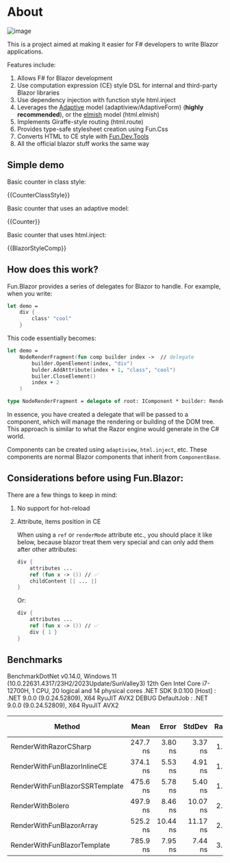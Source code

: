 # About

![image](../assets/fun-blazor%3D.png)

This is a project aimed at making it easier for F# developers to write Blazor applications.

Features include:

1. Allows F# for Blazor development
2. Use computation expression (CE) style DSL for internal and third-party Blazor libraries
3. Use dependency injection with function style html.inject
4. Leverages the [Adaptive](https://github.com/fsprojects/FSharp.Data.Adaptive) model (adaptiview/AdaptiveForm) (**highly recommended**), or the [elmish](https://github.com/elmish/elmish) model (html.elmish)
5. Implements Giraffe-style routing (html.route)
6. Provides type-safe stylesheet creation using Fun.Css
7. Converts HTML to CE style with [Fun.Dev.Tools](https://slaveoftime.github.io/Fun.DevTools.Docs)
8. All the official blazor stuff works the same way


## Simple demo

Basic counter in class style:

{{CounterClassStyle}}

Basic counter that uses an adaptive model:

{{Counter}}

Basic counter that uses html.inject:

{{BlazorStyleComp}}

## How does this work?

Fun.Blazor provides a series of delegates for Blazor to handle. For example, when you write:

```fsharp
let demo =
    div {
        class' "cool"
    }
```

This code essentially becomes:

```fsharp
let demo =
    NodeRenderFragment(fun comp builder index ->  // delegate
        builder.OpenElement(index, "div")
        bulder.AddAttribute(index + 1, "class", "cool")
        builer.CloseElement()
        index + 2
    )

type NodeRenderFragment = delegate of root: IComponent * builder: RenderTreeBuilder * sequence: int -> int
```

In essence, you have created a delegate that will be passed to a component, which will manage the rendering or building of the DOM tree. This approach is similar to what the Razor engine would generate in the C# world.

Components can be created using `adaptiview`, `html.inject`, etc. These components are normal Blazor components that inherit from `ComponentBase`.

## Considerations before using Fun.Blazor:

There are a few things to keep in mind:

1. No support for hot-reload

2. Attribute, items position in CE

    When using a `ref` or `renderMode` attribute etc., you should place it like below, because blazor treat them very special and can only add them after other attributes:

    ```fsharp
    div {
        attributes ...
        ref (fun x -> ()) // ✅
        childContent [| ... |]
    }
    ```

    Or:

    ```fsharp
    div {
        attributes ...
        ref (fun x -> ()) // ✅
        div { 1 }
    }
    ```


## Benchmarks

BenchmarkDotNet v0.14.0, Windows 11 (10.0.22631.4317/23H2/2023Update/SunValley3)
12th Gen Intel Core i7-12700H, 1 CPU, 20 logical and 14 physical cores
.NET SDK 9.0.100
  [Host]     : .NET 9.0.0 (9.0.24.52809), X64 RyuJIT AVX2 DEBUG
  DefaultJob : .NET 9.0.0 (9.0.24.52809), X64 RyuJIT AVX2

| Method                         | Mean     | Error    | StdDev   | Ratio | RatioSD | Gen0   | Allocated | Alloc Ratio |
|------------------------------- |---------:|---------:|---------:|------:|--------:|-------:|----------:|------------:|
| RenderWithRazorCSharp          | 247.7 ns |  3.80 ns |  3.37 ns |  1.00 |    0.02 | 0.0291 |     368 B |        1.00 |
| RenderWithFunBlazorInlineCE    | 374.1 ns |  5.53 ns |  4.91 ns |  1.51 |    0.03 | 0.0439 |     552 B |        1.50 |
| RenderWithFunBlazorSSRTemplate | 475.6 ns |  5.78 ns |  5.40 ns |  1.92 |    0.03 | 0.0420 |     528 B |        1.43 |
| RenderWithBolero               | 497.9 ns |  8.46 ns | 10.07 ns |  2.01 |    0.05 | 0.1192 |    1496 B |        4.07 |
| RenderWithFunBlazorArray       | 525.2 ns | 10.44 ns | 11.17 ns |  2.12 |    0.05 | 0.1144 |    1440 B |        3.91 |
| RenderWithFunBlazorTemplate    | 785.9 ns |  7.95 ns |  7.44 ns |  3.17 |    0.05 | 0.1240 |    1560 B |        4.24 |
